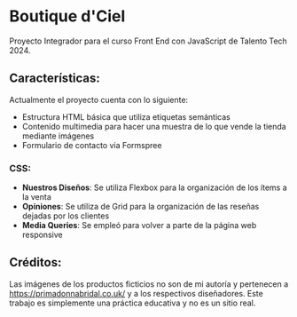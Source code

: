 # Boutique d'Ciel
Proyecto Integrador para el curso Front End con JavaScript de Talento Tech 2024.
## Características:
Actualmente el proyecto cuenta con lo siguiente:
+ Estructura HTML básica que utiliza etiquetas semánticas
+ Contenido multimedia para hacer una muestra de lo que vende la tienda mediante imágenes
+ Formulario de contacto via Formspree
### CSS:
+ **Nuestros Diseños**: Se utiliza Flexbox para la organización de los ítems a la venta
+ **Opiniones**: Se utiliza de Grid para la organización de las reseñas dejadas por los clientes
+ **Media Queries**: Se empleó para volver a parte de la página web responsive
## Créditos:
Las imágenes de los productos ficticios no son de mi autoría y pertenecen a https://primadonnabridal.co.uk/ y a los respectivos diseñadores. 
Este trabajo es simplemente una práctica educativa y no es un sitio real.
